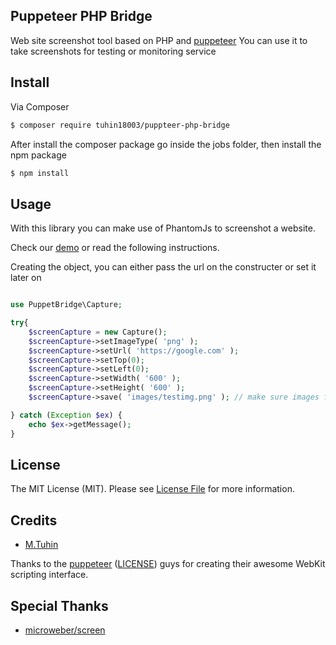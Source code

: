 ## Puppeteer PHP Bridge

Web site screenshot tool based on PHP and [puppeteer](https://github.com/GoogleChrome/puppeteer "")
You can use it to take screenshots for testing or monitoring service

## Install

Via Composer

``` bash
$ composer require tuhin18003/puppteer-php-bridge
```

After install the composer package go inside the jobs folder, then install the npm package

``` bash
$ npm install
```

## Usage

With this library you can make use of PhantomJs to screenshot a website.

Check our [demo](/demo) or read the following instructions.

Creating the object, you can either pass the url on the constructer or set it later on
``` php

use PuppetBridge\Capture;

try{
    $screenCapture = new Capture();
    $screenCapture->setImageType( 'png' );
    $screenCapture->setUrl( 'https://google.com' );
    $screenCapture->setTop(0);
    $screenCapture->setLeft(0);
    $screenCapture->setWidth( '600' );
    $screenCapture->setHeight( '600' );
    $screenCapture->save( 'images/testimg.png' ); // make sure images folder is writable

} catch (Exception $ex) {
    echo $ex->getMessage();
}
```

## License

The MIT License (MIT). Please see [License File](LICENSE.md) for more information.

## Credits

- [M.Tuhin](https://codesolz.net)

Thanks to the [puppeteer](https://github.com/GoogleChrome/puppeteer "Headless browser") ([LICENSE](https://github.com/ariya/phantomjs/blob/master/LICENSE.BSD)) guys for creating their awesome WebKit scripting interface.


## Special Thanks
- [microweber/screen](https://github.com/microweber/screen "microweber/screen")


